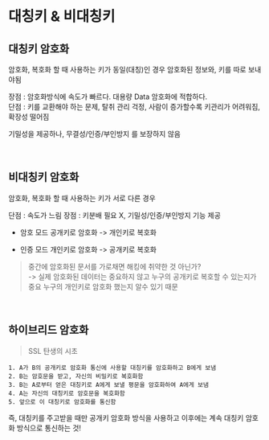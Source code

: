 # 대칭키 & 비대칭키

## 대칭키 암호화

암호화, 복호화 할 때 사용하는 키가 동일(대칭)인 경우
암호화된 정보와, 키를 따로 보내야됨

장점 : 암호화방식에 속도가 빠르다. 대용량 Data 암호화에 적합하다.   
단점 : 키를 교환해야 하는 문제, 탈취 관리 걱정, 사람이 증가할수록 키관리가 어려워짐, 확장성 떨어짐

기밀성을 제공하나, 무결성/인증/부인방지 를 보장하지 않음

<br>

## 비대칭키 암호화

암호화, 복호화 할 때 사용하는 키가 서로 다른 경우

단점 : 속도가 느림
장점 : 키분배 필요 X, 기밀성/인증/부인방지 기능 제공

- 암호 모드
공개키로 암호화 -> 개인키로 복호화

- 인증 모드
개인키로 암호화 -> 공개키로 복호화

> 중간에 암호화된 문서를 가로채면 해킹에 취약한 것 아닌가?   
-> 실제 암호화된 데이터는 중요하지 않고
누구의 공개키로 복호할 수 있는지가 중요
누구의 개인키로 암호화 했는지 알수 있기 때문

<br>

## 하이브리드 암호화

> SSL 탄생의 시초

```
1. A가 B의 공개키로 암호화 통신에 사용할 대칭키를 암호화하고 B에게 보냄
2. B는 암호문을 받고, 자신의 비밀키로 복호화함
3. B는 A로부터 얻은 대칭키로 A에게 보낼 평문을 암호화하여 A에게 보냄
4. A는 자신의 대칭키로 암호문을 복호화함
5. 앞으로 이 대칭키로 암호화를 통신함
```

즉, 대칭키를 주고받을 때만 공개키 암호화 방식을 사용하고 이후에는 계속 대칭키 암호화 방식으로 통신하는 것!
